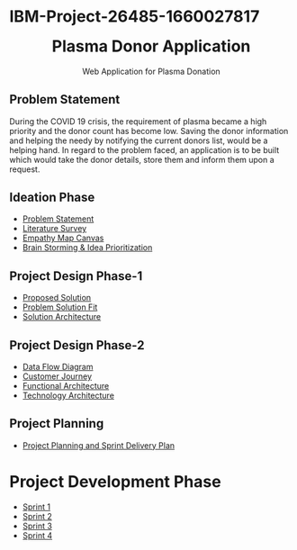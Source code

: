 # IBM-Project-26485-1660027817
<p align="center" style="margin-bottom: 0px !important;">
</p>
<h1 align="center" style="margin-top: 0px;">Plasma Donor Application</h1>

<p align="center" >Web Application for Plasma Donation</p>

## Problem Statement

During the COVID 19 crisis, the requirement of plasma became a high priority and the donor count has become low. Saving the donor information and helping the needy by notifying the current donors list, would be a helping hand. In regard to the problem faced, an application is to be built which would take the donor details, store them and inform them upon a request.

## Ideation Phase

* [Problem Statement](https://github.com/IBM-EPBL/IBM-Project-26485-1660027817/blob/main/PreDevelopment/IdeationPhase/Problem%20Statement.pdf)
* [Literature Survey](https://github.com/IBM-EPBL/IBM-Project-26485-1660027817/blob/main/PreDevelopment/IdeationPhase/Literature%20survey%20for%20plasma%20donor%20application.pdf
)
* [Empathy Map Canvas](https://github.com/IBM-EPBL/IBM-Project-26485-1660027817/blob/main/PreDevelopment/IdeationPhase/Plasma%20Donor%20Empathy%20Map.png)
* [Brain Storming & Idea Prioritization](https://github.com/IBM-EPBL/IBM-Project-26485-1660027817/blob/main/PreDevelopment/IdeationPhase/Brain%20Storming%20%26%20Idea%20Prioritization.pdf)

## Project Design Phase-1

* [Proposed Solution](https://github.com/IBM-EPBL/IBM-Project-26485-1660027817/blob/main/PreDevelopment/ProjectDesignPhase%20-%201/Proposed%20solution.pdf)
* [Problem Solution Fit](https://github.com/IBM-EPBL/IBM-Project-26485-1660027817/blob/main/PreDevelopment/ProjectDesignPhase%20-%201/Problem-Solution%20Fit.pdf)
* [Solution Architecture](https://github.com/IBM-EPBL/IBM-Project-26485-1660027817/blob/main/PreDevelopment/ProjectDesignPhase%20-%201/SOLUTION%20ARCHITECTURE.pdf)

## Project Design Phase-2
* [Data Flow Diagram](https://github.com/IBM-EPBL/IBM-Project-26485-1660027817/blob/main/PreDevelopment/ProjectDesignPhase%20-%202/Data%20Flow%20Diagram.pdf)
* [Customer Journey](https://github.com/IBM-EPBL/IBM-Project-26485-1660027817/blob/main/PreDevelopment/ProjectDesignPhase%20-%202/Customer%20Jorney.pdf)
* [Functional Architecture](https://github.com/IBM-EPBL/IBM-Project-26485-1660027817/blob/main/PreDevelopment/ProjectDesignPhase%20-%202/Functional%20Architecture.pdf)
* [Technology Architecture](https://github.com/IBM-EPBL/IBM-Project-26485-1660027817/blob/main/PreDevelopment/ProjectDesignPhase%20-%202/Technology%20Stack.pdf)

## Project Planning
* [Project Planning and Sprint Delivery Plan](https://github.com/IBM-EPBL/IBM-Project-26485-1660027817/blob/main/PreDevelopment/ProjectPlanning/Project%20Planning%20Template.pdf)

# Project Development Phase
* [Sprint 1](https://github.com/IBM-EPBL/IBM-Project-26485-1660027817/tree/main/ProjectDevelopment/Sprint%201)
* [Sprint 2](https://github.com/IBM-EPBL/IBM-Project-26485-1660027817/tree/main/ProjectDevelopment/Sprint%202)
* [Sprint 3](https://github.com/IBM-EPBL/IBM-Project-26485-1660027817/tree/main/ProjectDevelopment/Sprint%203)
* [Sprint 4](https://github.com/IBM-EPBL/IBM-Project-26485-1660027817/tree/main/ProjectDevelopment/Sprint%204)
